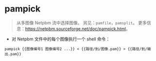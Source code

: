 # pampick

> 从多图像 Netpbm 流中选择图像。
> 另见：`pamfile`，`pamsplit`。
> 更多信息：<https://netpbm.sourceforge.net/doc/pampick.html>。

- 对 Netpbm 文件中的每个图像执行一个 shell 命令：

`pampick {{图像编号1 图像编号2 ...}} < {{路径/到/图像.pam}} > {{路径/到/输出.pam}}`